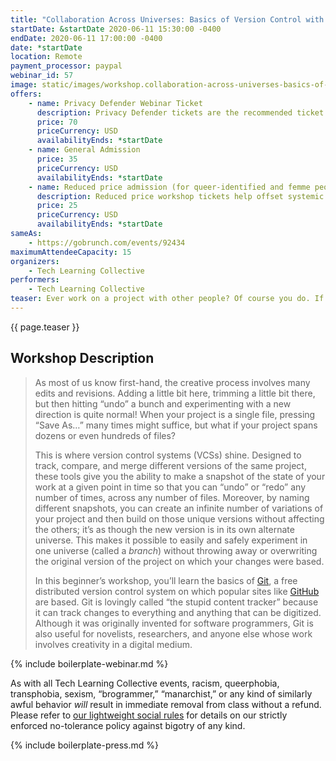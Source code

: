 ```yaml
---
title: "Collaboration Across Universes: Basics of Version Control with Git"
startDate: &startDate 2020-06-11 15:30:00 -0400
endDate: 2020-06-11 17:00:00 -0400
date: *startDate
location: Remote
payment_processor: paypal
webinar_id: 57
image: static/images/workshop.collaboration-across-universes-basics-of-version-control-with-git.rectangle.png
offers:
    - name: Privacy Defender Webinar Ticket
      description: Privacy Defender tickets are the recommended ticket type for those who can afford to help fund the digital security and online privacy advocacy communities with their financial resources, are attending the workshop with the support of their employers or other backers, or have other resources available to them. Purchasing tickets at this level makes it possible for us to offer reduced price tickets to those in need.
      price: 70
      priceCurrency: USD
      availabilityEnds: *startDate
    - name: General Admission
      price: 35
      priceCurrency: USD
      availabilityEnds: *startDate
    - name: Reduced price admission (for queer-identified and femme people)
      description: Reduced price workshop tickets help offset systemic biases prevalent in society and in the technology sector especially.
      price: 25
      priceCurrency: USD
      availabilityEnds: *startDate
sameAs:
    - https://gobrunch.com/events/92434
maximumAttendeeCapacity: 15
organizers:
    - Tech Learning Collective
performers:
    - Tech Learning Collective
teaser: Ever work on a project with other people? Of course you do. If you&rsquo;ve been saving files with names like &ldquo;Project-outline-1&rdquo; and then saving another version of that file as &ldquo;Project-outline-2&rdquo; then you already understand the importance of a Version Control System (VCS). In this beginner&rsquo;s workshop, you&rsquo;ll see the popular Git version control system in action and learn how to improve your collaborative workflow whether you&rsquo;re a software engineer, novelist, or art designer.
---
```


{{ page.teaser }}

## Workshop Description

> As most of us know first-hand, the creative process involves many edits and revisions. Adding a little bit here, trimming a little bit there, but then hitting &ldquo;undo&rdquo; a bunch and experimenting with a new direction is quite normal! When your project is a single file, pressing &ldquo;Save As&hellip;&rdquo; many times might suffice, but what if your project spans dozens or even hundreds of files?
>
> This is where version control systems (VCSs) shine. Designed to track, compare, and merge different versions of the same project, these tools give you the ability to make a snapshot of the state of your work at a given point in time so that you can &ldquo;undo&rdquo; or &ldquo;redo&rdquo; any number of times, across any number of files. Moreover, by naming different snapshots, you can create an infinite number of variations of your project and then build on those unique versions without affecting the others; it&rsquo;s as though the new version is in its own alternate universe. This makes it possible to easily and safely experiment in one universe (called a *branch*) without throwing away or overwriting the original version of the project on which your changes were based.
>
> In this beginner&rsquo;s workshop, you&rsquo;ll learn the basics of [Git](https://git-scm.com/), a free distributed version control system on which popular sites like [GitHub](https://github.com/) are based. Git is lovingly called &ldquo;the stupid content tracker&rdquo; because it can track changes to everything and anything that can be digitized. Although it was originally invented for software programmers, Git is also useful for novelists, researchers, and anyone else whose work involves creativity in a digital medium.

{% include boilerplate-webinar.md %}

As with all Tech Learning Collective events, racism, queerphobia, transphobia, sexism, &ldquo;brogrammer,&rdquo; &ldquo;manarchist,&rdquo; or any kind of similarly awful behavior *will* result in immediate removal from class without a refund. Please refer to [our lightweight social rules](https://github.com/AnarchoTechNYC/meta/wiki/Social-rules) for details on our strictly enforced no-tolerance policy against bigotry of any kind.

{% include boilerplate-press.md %}
